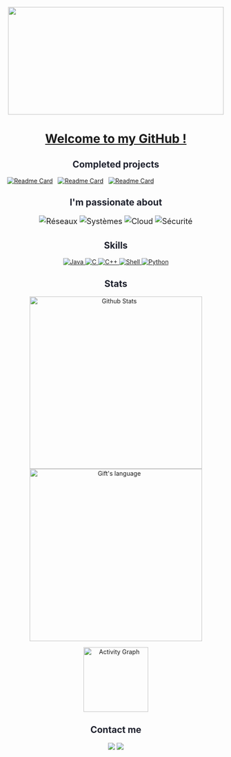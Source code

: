 <!-- Header -->
<p align="center">
  <img src="https://github.com/paulpp78/paulpp78/blob/main/Gif/Presentation.gif" width="500" height="250">
</p>

<!-- Title -->
<h1 align="center">
  <a href="#">Welcome to my GitHub !</a>
</h1>

<!-- Realisation de mes projets -->

<h2 align="center" style="color: #1F222E;">Completed projects</h2>


[![Readme Card](https://github-readme-stats.vercel.app/api/pin/?username=paulpp78&repo=Le-quart-de-singe&bg_color=0d1116&title_color=ce09ec&text_color=a4aacb&icon_color=007ec6)](https://github.com/paulpp78/Le-quart-de-singe) &nbsp; [![Readme Card](https://github-readme-stats.vercel.app/api/pin/?username=paulpp78&repo=My_functions&bg_color=0d1116&title_color=ce09ec&text_color=a4aacb&icon_color=007ec6)](https://github.com/paulpp78/My_functions) &nbsp; [![Readme Card](https://github-readme-stats.vercel.app/api/pin/?username=paulpp78&repo=The_Cryptographer&bg_color=0d1116&title_color=ce09ec&text_color=a4aacb&icon_color=007ec6)](https://github.com/paulpp78/The_Cryptographer)


<!-- About me -->
<h2 align="center" style="color: #1F222E;">I'm passionate about</h2>
<div style="text-align: center;">
  <div style="font-size: 18px; line-height: 1.5;">
    <p>
        <img src="https://img.shields.io/badge/Réseaux-0078D4?style=for-the-badge&logo=cisco&logoColor=white" alt="Réseaux" />
        <img src="https://img.shields.io/badge/Systèmes-212121?style=for-the-badge&logo=ubuntu&logoColor=white" alt="Systèmes" />
        <img src="https://img.shields.io/badge/Cloud-232F3E?style=for-the-badge&logo=amazon-aws&logoColor=white" alt="Cloud" />
        <img src="https://img.shields.io/badge/Sécurité-4B0082?style=for-the-badge&logo=security&logoColor=white" alt="Sécurité" />
    </p>
  </div>
</div>

<!-- Skills -->
<h2 align="center" style="color: #1F222E;">Skills</h2>
<p align="center">
  <a href="https://www.java.com/" target="_blank">
    <img src="https://img.shields.io/badge/Java-★★★☆☆-007396?style=for-the-badge&logo=java&logoColor=white&labelColor=FFA500&logoWidth=30&logoHeight=30" alt="Java">
  </a>
  <a href="https://en.cppreference.com/w/c/language" target="_blank">
    <img src="https://img.shields.io/badge/C-★★★☆☆-A8B9CC?style=for-the-badge&logo=c&logoColor=white&labelColor=00599C&logoWidth=30&logoHeight=30" alt="C">
  </a>
  <a href="https://en.cppreference.com/w/cpp" target="_blank">
    <img src="https://img.shields.io/badge/C++-★☆☆☆☆-A8B9CC?style=for-the-badge&logo=c%2B%2B&logoColor=white&labelColor=4B0082&logoWidth=30&logoHeight=30" alt="C++">
  </a>
  <a href="https://www.gnu.org/software/bash/" target="_blank">
    <img src="https://img.shields.io/badge/Shell-★★☆☆☆-4EAA25?style=for-the-badge&logo=gnu-bash&logoColor=white&labelColor=292D3E&logoWidth=30&logoHeight=30" alt="Shell">
  </a>
  <a href="https://www.python.org/" target="_blank">
    <img src="https://img.shields.io/badge/Python-★★☆☆☆-3776AB?style=for-the-badge&logo=python&logoColor=white&labelColor=FFD43B&logoWidth=30&logoHeight=30" alt="Python">
  </a>
</p>

<!-- Stats -->
<h2 align="center" style="color: #1F222E;">Stats</h2>
<p align="center">
  <img src="https://github-readme-stats.vercel.app/api?username=paulpp78&show_icons=true&theme=dark" alt="Github Stats" width="400px" />
  <img src="https://github-readme-stats.vercel.app/api/top-langs?username=paulpp78&langs_count=10&show_icons=true&locale=en&layout=compact&theme=dark" alt="Gift's language" width="400px" />
</p>
<p align="center">
  <img src="https://github-readme-activity-graph.cyclic.app/graph/?username=paulpp78&bg_color=1F222E&color=F8D866&line=F85D7F&point=FFFFFF&hide_border=true" alt="Activity Graph" height="150px" />
</p>

<!-- Contact -->
<h2 align="center" style="color: #1F222E;">Contact me</h2>
<p align="center">
  <a href="https://www.linkedin.com/in/paul-perigault-669723267/" target="_blank"><img src="https://img.shields.io/badge/Linkedin-%230077B5.svg?style=for-the-badge&logo=linkedin&logoColor=white"></a>
  <a href="https://github.com/paulpp78/" target="_blank"><img src="https://img.shields.io/badge/GitHub-%23121011.svg?style=for-the-badge&logo=github&logoColor=white"></a>
</p>

